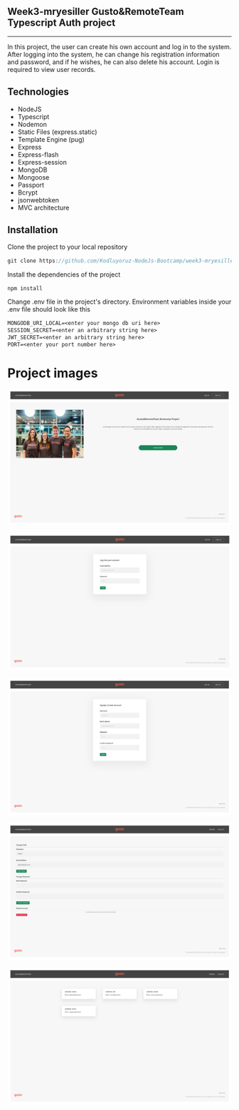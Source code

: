 ## Week3-mryesiller Gusto&RemoteTeam Typescript Auth project
<hr>

<p> In this project, the user can create his own account and log in to the system. After logging into the system, he can change his registration information and password, and if he wishes, he can also delete his account. Login is required to view user records.</p>

## Technologies 

* NodeJS
* Typescript
* Nodemon
* Static Files (express.static)
* Template Engine (pug)
* Express
* Express-flash
* Express-session
* MongoDB
* Mongoose
* Passport
* Bcrypt
* jsonwebtoken
* MVC architecture

## Installation

Clone the project to your local repository
```javascript
git clone https://github.com/Kodluyoruz-NodeJs-Bootcamp/week3-mryesiller

```
Install the dependencies of the project

```
npm install
```
Change  .env file in the project's directory. Environment variables inside your .env file should look like this

```
MONGODB_URI_LOCAL=<enter your mongo db uri here>
SESSION_SECRET=<enter an arbitrary string here>
JWT_SECRET=<enter an arbitrary string here>
PORT=<enter your port number here>
```
# Project images 

![HomePage](/image/gusto_home.png)

![LoginPage](/image/gusto_login.png)

![SignupPage](/image/gusto_signup.png)

![ProfilePage](/image/gusto_profile.png)

![UsersPage](/image/gusto_users.png)

